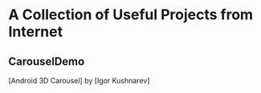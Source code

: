# A Collection of Useful Projects from Internet

## CarouselDemo

[Android 3D Carousel] by [Igor Kushnarev]

[A3C]: [http://www.codeproject.com/Articles/146145/Android-3D-Carousel]
[IK]: [http://www.codeproject.com/script/Membership/View.aspx?mid=6131212]

